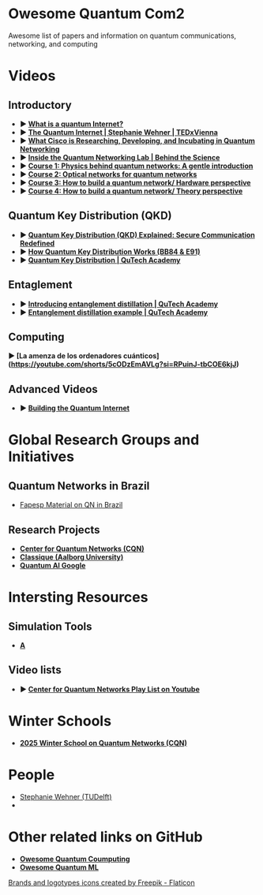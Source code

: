 # Owesome Quantum Com2
Awesome list of papers and information on quantum communications, networking, and computing


# Videos
<!-- - <img src="https://github.com/user-attachments/assets/4d07a54c-2aa7-4b0b-a283-48536610406d" alt="Youtube" width="18"/> <a href="https://www.youtube.com/watch?v=PCKoT9xcyXI" title="What is a quantum Internet?">What is a quantum Internet?</a> -->

## Introductory
- **▶️ [What is a quantum Internet?](https://www.youtube.com/watch?v=PCKoT9xcyXI)**
- **▶️ [The Quantum Internet | Stephanie Wehner | TEDxVienna](https://www.youtube.com/watch?v=XzPi29O6DAc)**
- **▶️ [What Cisco is Researching, Developing, and Incubating in Quantum Networking](https://www.youtube.com/watch?v=iZDJPomuo70)**
- **▶️ [Inside the Quantum Networking Lab | Behind the Science](https://www.youtube.com/watch?v=6EqW4Y8ZfTQ)** 
- **▶️ [Course 1: Physics behind quantum networks: A gentle introduction](https://www.youtube.com/watch?v=jRI1nTlQWAU)**
- **▶️ [Course 2: Optical networks for quantum networks](https://www.youtube.com/watch?v=VCyhGSQFrs0)**
- **▶️ [Course 3: How to build a quantum network/ Hardware perspective](https://www.youtube.com/watch?v=iGdbROJfmiw)**
- **▶️ [Course 4: How to build a quantum network/ Theory perspective](https://www.youtube.com/watch?v=pZJVU_60Gd8)**
<!-- - [<img src="https://img.youtube.com/vi/VIDEO_ID/maxresdefault.jpg" alt="Video Thumbnail" width="50%">](https://www.youtube.com/watch?v=PCKoT9xcyXI) -->

## Quantum Key Distribution (QKD)
- **▶️ [Quantum Key Distribution (QKD) Explained: Secure Communication Redefined](https://www.youtube.com/watch?v=gnk8VoMsvO8)**
- **▶️ [How Quantum Key Distribution Works (BB84 & E91)](https://www.youtube.com/watch?v=V3WzH2up7Os)**
- **▶️ [Quantum Key Distribution | QuTech Academy](https://www.youtube.com/watch?v=lVXJgn3fDkg)**

## Entaglement
- **▶️ [Introducing entanglement distillation | QuTech Academy](https://www.youtube.com/watch?v=-50dDQEkyG0)**
- **▶️ [Entanglement distillation example | QuTech Academy](https://www.youtube.com/watch?v=lvZ-qz37wRk)**

## Computing 
**▶️ [La amenza de los ordenadores cuánticos]
(https://youtube.com/shorts/5cODzEmAVLg?si=RPuinJ-tbCOE6kjJ)**
## Advanced Videos
- **▶️ [Building the Quantum Internet](https://www.youtube.com/watch?v=40TcmAc6SCY)**

# Global Research Groups and Initiatives

## Quantum Networks in Brazil
- [Fapesp Material on QN in Brazil](https://revistapesquisa.fapesp.br/en/brazils-first-quantum-cryptography-network-is-expected-to-connect-five-research-institutions/)

## Research Projects
- **[Center for Quantum Networks (CQN)](https://cqn-erc.arizona.edu/)**
-  **[Classique (Aalborg University)](https://www.classique.aau.dk/)**
- **[Quantum AI Google](https://quantumai.google/)**
  
# Intersting Resources
## Simulation Tools
- **[A](https://www.youtube.com/@centerforquantumnetworks)**

## Video lists
- **▶️ [Center for Quantum Networks Play List on Youtube](https://www.youtube.com/@centerforquantumnetworks)**

# Winter Schools
- **[2025 Winter School on Quantum Networks (CQN)](https://cqn-erc.arizona.edu/2025winter-school)** 

# People
- [Stephanie Wehner (TUDelft)](https://qutech.nl/person/stephanie-wehner/)
- 
# Other related links on GitHub
- **[Owesome Quantum Coumputing](https://github.com/desireevl/awesome-quantum-computing)**
- **[Owesome Quantum ML](https://github.com/krishnakumarsekar/awesome-quantum-machine-learning)**

<a href="https://www.flaticon.com/free-icons/brands-and-logotypes" title="brands and logotypes icons"> Brands and logotypes icons created by Freepik - Flaticon</a>
